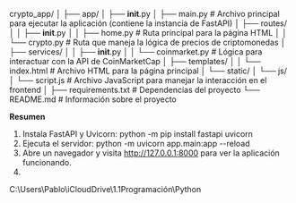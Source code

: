 crypto_app/
│
├── app/
│   ├── __init__.py
│   ├── main.py                # Archivo principal para ejecutar la aplicación (contiene la instancia de FastAPI)
│   ├── routes/
│   │   ├── __init__.py
│   │   ├── home.py            # Ruta principal para la página HTML
│   │   └── crypto.py          # Ruta que maneja la lógica de precios de criptomonedas
│   ├── services/
│   │   ├── __init__.py
│   │   └── coinmarket.py      # Lógica para interactuar con la API de CoinMarketCap
│   ├── templates/
│   │   └── index.html         # Archivo HTML para la página principal
│   └── static/
│       └── js/
│           └── script.js      # Archivo JavaScript para manejar la interacción en el frontend
│
├── requirements.txt           # Dependencias del proyecto
└── README.md                  # Información sobre el proyecto


**Resumen**
1. Instala FastAPI y Uvicorn:
    python -m pip install fastapi uvicorn
2. Ejecuta el servidor:
    python -m uvicorn app.main:app --reload
3. Abre un navegador y visita http://127.0.0.1:8000 para ver la aplicación funcionando.
4. 
C:\Users\Pablo\iCloudDrive\1.1Programación\Python